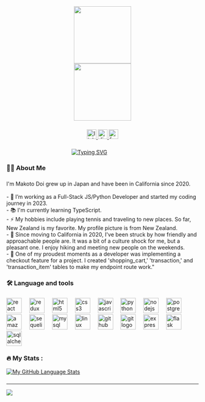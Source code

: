 <div align="center">
  <img height="150" src="https://camo.githubusercontent.com/62da68eb62b1e5f175f7d1f0191dd89a653d7908feb22d37d4a0ab07365d6791/68747470733a2f2f6d656469612e67697068792e636f6d2f6d656469612f4d3967624264396e6244724f5475314d71782f67697068792e676966"  />
</div>


<div align="center">  
  <img height="150" src="[https://camo.githubusercontent.com/62da68eb62b1e5f175f7d1f0191dd89a653d7908feb22d37d4a0ab07365d6791/68747470733a2f2f6d656469612e67697068792e636f6d2f6d656469612f4d3967624264396e6244724f5475314d71782f67697068792e676966](https://giphy.com/stickers/capgemini-techchallenge2020-india-gjrYDwbjnK8x36xZIO)"  />
</div>

###

<div align="center">
  <a href="https://www.linkedin.com/in/makoto-doi/" target="_blank">
    <img src="https://img.shields.io/static/v1?message=LinkedIn&logo=linkedin&label=&color=0077B5&logoColor=white&labelColor=&style=for-the-badge" height="25" alt="linkedin logo"  />
  </a>
  <a href="https://discordapp.com/users/915789659106340925" target="_blank">
    <img src="https://img.shields.io/static/v1?message=Discord&logo=discord&label=&color=7289DA&logoColor=white&labelColor=&style=for-the-badge" height="25" alt="discord logo"  />
  </a>
  <a href="https://www.facebook.com/profile.php?id=100004164127853" target="_blank">
    <img src="https://img.shields.io/static/v1?message=Facebook&logo=facebook&label=&color=1877F2&logoColor=white&labelColor=&style=for-the-badge" height="25" alt="facebook logo"  />
  </a>
</div>

###
<div align="center" style="width: 435px;">
<a href="https://git.io/typing-svg"><img src="https://readme-typing-svg.demolab.com?font=Fira+Code&weight=600&size=40&pause=1000&color=F78900&background=FFFFFF00&center=true&vCenter=true&width=435&lines=Konnichiwa!%F0%9F%A5%B7" alt="Typing SVG" /></a>
</div>

###

<h3 align="left">👩‍💻  About Me</h3>

###
<p align="left">I'm Makoto Doi grew up in Japan and have been in California since 2020.<br>
<br>- 🔭 I’m working as a Full-Stack JS/Python Developer and started my coding journey in 2023.
<br>- 📚 I'm currently learning TypeScript.
<br>- ⚡ My hobbies include playing tennis and traveling to new places. So far, New Zealand is my favorite. My profile picture is from New Zealand.
<br>- 🌴 Since moving to California in 2020, I've been struck by how friendly and approachable people are. It was a bit of a culture shock for me, but a pleasant one. I enjoy hiking and meeting new people on the weekends.
<br>- 💪 One of my proudest moments as a developer was implementing a checkout feature for a project. I created 'shopping_cart,' 'transaction,' and 'transaction_item' tables to make my endpoint route work."</p>

###

<h3 align="left">🛠 Language and tools</h3>

###

<div align="left">
  <img src="https://cdn.jsdelivr.net/gh/devicons/devicon/icons/react/react-original.svg" height="40" alt="react logo"  />
  <img width="12" />
  <img src="https://cdn.jsdelivr.net/gh/devicons/devicon/icons/redux/redux-original.svg" height="40" alt="redux logo"  />
  <img width="12" />
  <img src="https://cdn.jsdelivr.net/gh/devicons/devicon/icons/html5/html5-original.svg" height="40" alt="html5 logo"  />
  <img width="12" />
  <img src="https://cdn.jsdelivr.net/gh/devicons/devicon/icons/css3/css3-original.svg" height="40" alt="css3 logo"  />
  <img width="12" />
  <img src="https://cdn.jsdelivr.net/gh/devicons/devicon/icons/javascript/javascript-original.svg" height="40" alt="javascript logo"  />
  <img width="12" />
  <img src="https://cdn.jsdelivr.net/gh/devicons/devicon/icons/python/python-original.svg" height="40" alt="python logo"  />
  <img width="12" />
  <img src="https://cdn.jsdelivr.net/gh/devicons/devicon/icons/nodejs/nodejs-original.svg" height="40" alt="nodejs logo"  />
  <img width="12" />
  <img src="https://cdn.jsdelivr.net/gh/devicons/devicon/icons/postgresql/postgresql-original.svg" height="40" alt="postgresql logo"  />
  <img width="12" />
  <img src="https://cdn.jsdelivr.net/gh/devicons/devicon/icons/amazonwebservices/amazonwebservices-original.svg" height="40" alt="amazonwebservices logo"  />
  <img width="12" />
  <img src="https://cdn.jsdelivr.net/gh/devicons/devicon/icons/sequelize/sequelize-original.svg" height="40" alt="sequelize logo"  />
  <img width="12" />
  <img src="https://cdn.jsdelivr.net/gh/devicons/devicon/icons/mysql/mysql-original.svg" height="40" alt="mysql logo"  />
  <img width="12" />
  <img src="https://cdn.jsdelivr.net/gh/devicons/devicon/icons/linux/linux-original.svg" height="40" alt="linux logo"  />
  <img width="12" />
  <img src="https://cdn.jsdelivr.net/gh/devicons/devicon/icons/github/github-original.svg" height="40" alt="github logo"  />
  <img width="12" />
  <img src="https://cdn.jsdelivr.net/gh/devicons/devicon/icons/git/git-original.svg" height="40" alt="git logo"  />
  <img width="12" />
  <img src="https://cdn.jsdelivr.net/gh/devicons/devicon/icons/express/express-original.svg" height="40" alt="express logo"  />
  <img width="12" />
  <img src="https://cdn.jsdelivr.net/gh/devicons/devicon/icons/flask/flask-original.svg" height="40" alt="flask logo"  />
  <img width="12" />
  <img src="https://cdn.jsdelivr.net/gh/devicons/devicon/icons/sqlalchemy/sqlalchemy-original.svg" height="40" alt="sqlalchemy logo"  />
</div>

###

<h3 align="left">🔥   My Stats :</h3>


[![My GitHub Language Stats](https://github-readme-stats.vercel.app/api/top-langs/?username=londelidess&langs_count=5&theme=tokyonight)]()


###

---
[![](https://visitcount.itsvg.in/api?id=londelidess&icon=3&color=0)](https://visitcount.itsvg.in)

<!--

### ✍️ Random Dev Quote
![](https://quotes-github-readme.vercel.app/api?type=horizontal&theme=radical)
**londelidess/londelidess** is a ✨ _special_ ✨ repository because its `README.md` (this file) appears on your GitHub profile.
# 📊 GitHub Stats:
![](https://github-readme-stats.vercel.app/api?username=londelidess&theme=vue&hide_border=true&include_all_commits=true&count_private=false)<br/>
![](https://github-readme-streak-stats.herokuapp.com/?user=londelidess&theme=vue&hide_border=true)<br/>
![](https://github-readme-stats.vercel.app/api/top-langs/?username=londelidess&theme=vue&hide_border=true&include_all_commits=true&count_private=false&layout=compact)
### 🔝 Top Contributed Repo
![](https://github-contributor-stats.vercel.app/api?username=londelidess&limit=5&theme=oldie&combine_all_yearly_contributions=true)

Here are some ideas to get you started:

- 🔭 I’m currently working on ...
- 🌱 I’m currently learning ...
- 👯 I’m looking to collaborate on ...
- 🤔 I’m looking for help with ...
- 💬 Ask me about ...
- 📫 How to reach me: ...
- 😄 Pronouns: ...
- ⚡ Fun fact: ...


[![My GitHub Stats](https://github-readme-stats.vercel.app/api/?username=londelidess&count_private=true&theme=tokyonight&showicons=true)]()
-->
